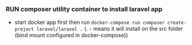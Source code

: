 ### RUN composer utility container to install laravel app
- start docker app first then run
`docker-compose run composer create-project laravel/laravel .` (. - means it will install on the src folder (bind mount configured in docker-compose))